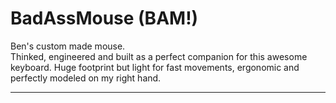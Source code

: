 # BadAssMouse (BAM!)
Ben's custom made mouse.  
Thinked, engineered and built as a perfect companion for this awesome keyboard.
Huge footprint but light for fast movements, ergonomic and perfectly modeled on my right hand.

---
